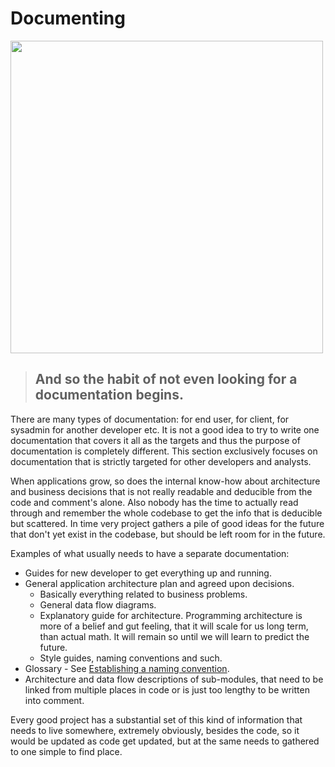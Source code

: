 # Documenting

<img src="https://geekandpoke.typepad.com/.a/6a00d8341d3df553ef0168eabe2192970c-pi" width="500">

> ## And so the habit of not even looking for a documentation begins.

There are many types of documentation: for end user, for client, for sysadmin for another developer etc. It is not a good
idea to try to write one documentation that covers it all as the targets and thus the purpose of documentation is
completely different. This section exclusively focuses on documentation that is strictly targeted for other developers
and analysts.

When applications grow, so does the internal know-how about architecture and business decisions that is not really 
readable and deducible from the code and comment's alone. Also nobody has the time to actually read through and remember
the whole codebase to get the info that is deducible but scattered. In time very project gathers a pile of good ideas 
for the future that don't yet exist in the codebase, but should be left room for in the future.

Examples of what usually needs to have a separate documentation:

* Guides for new developer to get everything up and running.
* General application architecture plan and agreed upon decisions.
  * Basically everything related to business problems.
  * General data flow diagrams.
  * Explanatory guide for architecture. Programming architecture is more of a belief and gut feeling, that it will
    scale for us long term, than actual math. It will remain so until we will learn to predict the future. 
  * Style guides, naming conventions and such.
* Glossary - See [Establishing a naming convention](Naming_functions_and_variables.md).
* Architecture and data flow descriptions of sub-modules, that need to be linked from multiple places in code 
  or is just too lengthy to be written into comment.

Every good project has a substantial set of this kind of information that needs to live somewhere, extremely obviously,
besides the code, so it would be updated as code get updated, but at the same needs to gathered to one simple to find
place.

